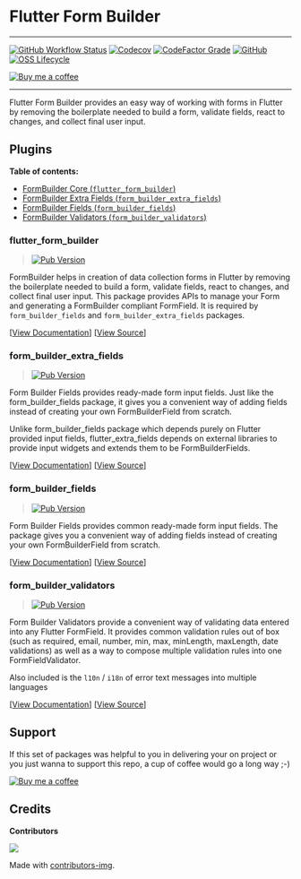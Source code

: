 
# Flutter Form Builder
---
[![GitHub Workflow Status](https://img.shields.io/github/workflow/status/danvick/flutter_form_builder/CI?logo=github&style=for-the-badge)](https://github.com/danvick/flutter_form_builder/actions?query=workflow%3ACI)
[![Codecov](https://img.shields.io/codecov/c/github/danvick/flutter_form_builder?logo=codecov&style=for-the-badge)](https://codecov.io/gh/danvick/flutter_form_builder/)
[![CodeFactor Grade](https://img.shields.io/codefactor/grade/github/danvick/flutter_form_builder?logo=codefactor&style=for-the-badge)](https://www.codefactor.io/repository/github/danvick/flutter_form_builder)
[![GitHub](https://img.shields.io/github/license/danvick/flutter_form_builder?logo=open+source+initiative&style=for-the-badge)](https://github.com/danvick/flutter_form_builder/blob/master/LICENSE)
[![OSS Lifecycle](https://img.shields.io/osslifecycle/danvick/flutter_form_builder?style=for-the-badge)](#support)
<!-- [![Awesome Flutter](https://img.shields.io/badge/Awesome-Flutter-FC60A8?logo=awesome-lists&style=for-the-badge)](https://github.com/Solido/awesome-flutter#widgets) -->

[![Buy me a coffee](https://www.buymeacoffee.com/assets/img/custom_images/purple_img.png)](https://buymeacoff.ee/wb5M9y2Sz)

___

Flutter Form Builder provides an easy way of working with forms in Flutter by removing the boilerplate needed to build a form, validate fields, react to changes, and collect final user input.

## Plugins

**Table of contents:**

- [FormBuilder Core (`flutter_form_builder`)](#flutter_form_builder)
- [FormBuilder Extra Fields (`form_builder_extra_fields`)](#form_builder_extra_fields)
- [FormBuilder Fields (`form_builder_fields`)](#form_builder_fields)
- [FormBuilder Validators (`form_builder_validators`)](#form_builder_validators)

### flutter_form_builder
> [![Pub Version](https://img.shields.io/pub/v/flutter_form_builder?logo=flutter&style=for-the-badge)](https://pub.dev/packages/flutter_form_builder)

FormBuilder helps in creation of data collection forms in Flutter by removing the boilerplate needed to build a form, validate fields, react to changes,
and collect final user input.
This package provides APIs to manage your Form and generating a FormBuilder compliant FormField. It is required by `form_builder_fields` and `form_builder_extra_fields` packages.

[[View Documentation][core_docs]] [[View Source][core_code]]

### form_builder_extra_fields
> [![Pub Version](https://img.shields.io/pub/v/form_builder_extra_fields?logo=flutter&style=for-the-badge)](https://pub.dev/packages/form_builder_extra_fields)

Form Builder Fields provides ready-made form input fields. Just like the form_builder_fields package, it gives you a convenient way of adding fields instead of creating your own FormBuilderField from scratch.

Unlike form_builder_fields package which depends purely on Flutter provided input fields, flutter_extra_fields depends on external libraries to provide input widgets and extends them to be FormBuilderFields.

[[View Documentation][extra_fields_docs]] [[View Source][extra_fields_code]]


### form_builder_fields
> [![Pub Version](https://img.shields.io/pub/v/form_builder_fields?logo=flutter&style=for-the-badge)](https://pub.dev/packages/form_builder_fields)

Form Builder Fields provides common ready-made form input fields. The package gives you a convenient way of adding fields instead of creating your own FormBuilderField from scratch.

[[View Documentation][fields_docs]] [[View Source][fields_code]]


### form_builder_validators
> [![Pub Version](https://img.shields.io/pub/v/form_builder_validators?logo=flutter&style=for-the-badge)](https://pub.dev/packages/form_builder_validators)

Form Builder Validators provide a convenient way of validating data entered into any Flutter FormField. It provides common validation rules out of box (such as required, email, number, min, max, minLength, maxLength, date validations) as well as a way to compose multiple validation rules into one FormFieldValidator.

Also included is the `l10n` / `i18n` of error text messages into multiple languages

[[View Documentation][validators_docs]] [[View Source][validators_code]]


## Support
If this set of packages was helpful to you in delivering your on project or you just wanna to support this
repo, a cup of coffee would go a long way ;-)

[![Buy me a coffee](https://www.buymeacoffee.com/assets/img/custom_images/purple_img.png)](https://buymeacoff.ee/wb5M9y2Sz)


## Credits
**Contributors**

<a href="https://github.com/danvick/flutter_form_builder/graphs/contributors">
  <img src="https://contributors-img.firebaseapp.com/image?repo=danvick/flutter_form_builder" />
</a>

Made with [contributors-img](https://contributors-img.firebaseapp.com).







[core_code]: https://github.com/danvick/flutter_form_builder/tree/split_packages/packages/flutter_form_builder

[core_docs]: https://github.com/danvick/flutter_form_builder/blob/split_packages/packages/flutter_form_builder/README.md

[extra_fields_code]: https://github.com/danvick/flutter_form_builder/tree/split_packages/packages/form_builder_extra_fields

[extra_fields_docs]: https://github.com/danvick/flutter_form_builder/blob/split_packages/packages/form_builder_extra_fields/README.md

[fields_code]: https://github.com/danvick/flutter_form_builder/tree/split_packages/packages/form_builder_fields

[fields_docs]: https://github.com/danvick/flutter_form_builder/blob/split_packages/packages/form_builder_fields/README.md

[validators_code]: https://github.com/danvick/flutter_form_builder/tree/split_packages/packages/form_builder_validators

[validators_docs]: https://github.com/danvick/flutter_form_builder/blob/split_packages/packages/form_builder_validators/README.md

